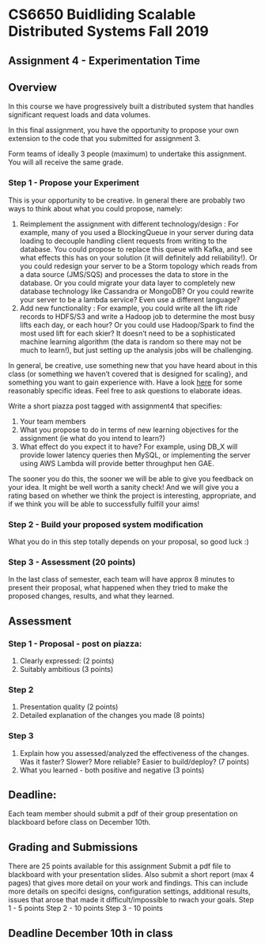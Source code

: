 # CS6650 Buidliding Scalable Distributed Systems Fall 2019

## Assignment 4 - Experimentation Time

## Overview
In this course we have progressively built a distributed system that handles significant request loads and data volumes.

In this final assignment, you have the opportunity to propose your own extension to the code that you submitted for assignment 3.

Form teams of ideally 3 people (maximum) to undertake this assignment. You will all receive the same grade.

### Step 1 - Propose your Experiment
This is your opportunity to be creative. In general there are probably two ways to think about
what you could propose, namely:

1. Reimplement the assignment with different technology/design : For example, many
of you used a BlockingQueue in your server during data loading to decouple handling
client requests from writing to the database. You could propose to replace this queue
with Kafka, and see what effects this has on your solution (it will definitely add
reliability!). Or you could redesign your server to be a Storm topology which reads from a
data source (JMS/SQS) and processes the data to store in the database. Or you could
migrate your data layer to completely new database technology like Cassandra or
MongoDB? Or you could rewrite your server to be a lambda service? Even use a
different language?
2. Add new functionality : For example, you could write all the lift ride records to HDFS/S3 and
write a Hadoop job to determine the most busy lifts each day, or each hour? Or you
could use Hadoop/Spark to find the most used lift for each skier? It doesn’t need to be a
sophisticated machine learning algorithm (the data is random so there may not be much
to learn!), but just setting up the analysis jobs will be challenging.

In general, be creative, use something new that you have heard about in this class (or something
we haven’t covered that is designed for scaling}, and something you want to gain experience with. Have a look [here](https://gortonator.github.io/bsds-6650/assignments-2019/Assignment-4-ideas) for some reasonably specific ideas. Feel free to ask questions to elaborate ideas.

Write a short piazza post tagged with assignment4 that specifies:
1. Your team members
1. What you propose to do in terms of new learning objectives for the assignment (ie what do you intend to learn?)
1. What effect do you expect it to have? For example, using DB_X will provide lower latency queries then MySQL, or implementing the server using AWS Lambda will provide better throughput hen GAE.

The sooner you do this, the sooner we will be able to give you feedback on your idea. It might be well worth a sanity check! And we will give you a rating based on whether we think the project is interesting, appropriate, and if we think you will be able to successfully fulfill your aims!

### Step 2 - Build your proposed system modification
What you do in this step totally depends on your proposal, so good luck :)

### Step 3 - Assessment (20 points)
In the last class of semester, each team will have approx 8 minutes to present their proposal,
what happened when they tried to make the proposed changes, results, and what they learned.

## Assessment
### Step 1 - Proposal - post on piazza:
1. Clearly expressed: (2 points)
1. Suitably ambitious (3 points)
### Step 2
1. Presentation quality (2 points)
1. Detailed explanation of the changes you made (8 points)
### Step 3
1. Explain how you assessed/analyzed the effectiveness of the changes. Was it faster? Slower? More reliable? Easier to build/deploy? (7 points)
1. What you learned - both positive and negative (3 points)

## Deadline:
Each team member should submit a pdf of their group presentation on blackboard before class on December 10th.

## Grading and Submissions
There are 25 points available for this assignment
Submit a pdf file to blackboard with your presentation slides.
Also submit a short report (max 4 pages) that gives more detail on your work and findings. This can include more details on specifci designs, configuration settings, additional results, issues that arose that made it difficult/impossible to rwach your goals. 
Step 1 - 5 points
Step 2 - 10 points
Step 3 - 10 points

## Deadline December 10th in class

